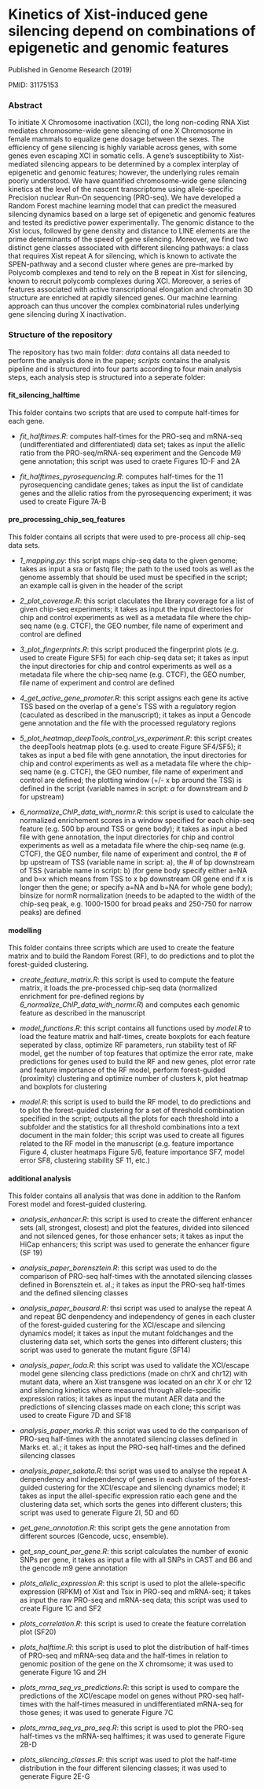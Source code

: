 # Kinetics of Xist-induced gene silencing depend on combinations of epigenetic and genomic features

Published in Genome Research (2019)

PMID: 31175153

### Abstract
To initiate X Chromosome inactivation (XCI), the long non-coding RNA Xist mediates chromosome-wide gene silencing of one X Chromosome in female mammals to equalize gene dosage between the sexes. The efficiency of gene silencing is highly variable across genes, with some genes even escaping XCI in somatic cells. A gene’s susceptibility to Xist-mediated silencing appears to be determined by a complex interplay of epigenetic and genomic features; however, the underlying rules remain poorly understood. We have quantified chromosome-wide gene silencing kinetics at the level of the nascent transcriptome using allele-specific Precision nuclear Run-On sequencing (PRO-seq). We have developed a Random Forest machine learning model that can predict the measured silencing dynamics based on a large set of epigenetic and genomic features and tested its predictive power experimentally. The genomic distance to the Xist locus, followed by gene density and distance to LINE elements are the prime determinants of the speed of gene silencing. Moreover, we find two distinct gene classes associated with different silencing pathways: a class that requires Xist repeat A for silencing, which is known to activate the SPEN-pathway and a second cluster where genes are pre-marked by Polycomb complexes and tend to rely on the B repeat in Xist for silencing, known to recruit polycomb complexes during XCI. Moreover, a series of features associated with active transcriptional elongation and chromatin 3D structure are enriched at rapidly silenced genes. Our machine learning approach can thus uncover the complex combinatorial rules underlying gene silencing during X inactivation.

### Structure of the repository
The repository has two main folder: *data* contains all data needed to perform the analysis done in the paper; *scripts* contains the analysis pipeline and is structured into four parts according to four main analysis steps, each analysis step is structured into a seperate folder:

#### fit_silencing_halftime
This folder contains two scripts that are used to compute half-times for each gene. 

- *fit_halftimes.R*: computes half-times for the PRO-seq and mRNA-seq (undifferentiated and differentiated) data set; takes as input the allelic ratio from the PRO-seq/mRNA-seq experiment and the Gencode M9 gene annotation; this script was used to craete Figures 1D-F and 2A

- *fit_halftimes_pyrosequencing.R*: computes half-times for the 11 pyrosequencing candidate genes; takes as input the list of candidate genes and the allelic ratios from the pyrosequencing experiment; it was used to create Figure 7A-B

#### pre_processing_chip_seq_features
This folder contains all scripts that were used to pre-process all chip-seq data sets.

- *1_mapping.py*: this script maps chip-seq data to the given genome; takes as input a sra or fastq file; the path to the used tools as well as the genome assembly that should be used must be specified in the script; an example call is given in the header of the script

- *2_plot_coverage.R*: this script claculates the library coverage for a list of given chip-seq experiments; it takes as input the input directories for chip and control experiments as well as a metadata file where the chip-seq name (e.g. CTCF), the GEO number, file name of experiment and control are defined 

- *3_plot_fingerprints.R*: this script produced the fingerprint plots (e.g. used to create Figure SF5) for each chip-seq data set; it takes as input the input directories for chip and control experiments as well as a metadata file where the chip-seq name (e.g. CTCF), the GEO number, file name of experiment and control are defined

- *4_get_active_gene_promoter.R*: this script assigns each gene its active TSS based on the overlap of a gene's TSS with a regulatory region (caculated as described in the manuscript); it takes as input a Gencode gene annotation and the file with the processed regulatory regions

- *5_plot_heatmap_deepTools_control_vs_experiment.R*: this script creates the deepTools heatmap plots (e.g. used to create Figure SF4/SF5); it takes as input a bed file with gene annotation, the input directories for chip and control experiments as well as a metadata file where the chip-seq name (e.g. CTCF), the GEO number, file name of experiment and control are defined; the plotting window (+/- x bp around the TSS) is defined in the script (variable names in script: *a* for downstream and *b* for upstream)

- *6_normalize_ChIP_data_with_normr.R*: this script is used to calculate the normalized enrichement scores in a window specified for each chip-seq feature (e.g. 500 bp around TSS or gene body); it takes as input a bed file with gene annotation, the input directories for chip and control experiments as well as a metadata file where the chip-seq name (e.g. CTCF), the GEO number, file name of experiment and control, the # of bp upstream of TSS (variable name in script: a), the # of bp downstream of TSS (variable name in script: b) (for gene body specify either a=NA and b=x which means from TSS to x bp downstream OR gene end if x is longer then the gene; or specify a=NA and b=NA for whole gene body); binsize for normR normalization (needs to be adapted to the width of the chip-seq peak, e.g. 1000-1500 for broad peaks and 250-750 for narrow peaks) are defined

#### modelling
This folder contains three scripts which are used to create the feature matrix and to build the Random Forest (RF), to do predictions and to plot the forest-guided clustering.

- *create_feature_matrix.R*: this script is used to compute the feature matrix, it loads the pre-processed chip-seq data (normalized enrichment for pre-defined regions by *6_normalize_ChIP_data_with_normr.R*) and computes each genomic feature as described in the manuscript

- *model_functions.R*: this script contains all functions used by *model.R* to load the feature matrix and half-times, create boxplots for each feature seperated by class, optimize RF parameters, run stability test of RF model, get the number of top features that optimize the error rate, make predictions for genes used to build the RF and new genes, plot error rate and feature importance of the RF model, perform forest-guided (proximity) clustering and optimize number of clusters k, plot heatmap and boxplots for clustering

- *model.R*: this script is used to build the RF model, to do predictions and to plot the forest-guided clustering for a set of threshold combination specified in the script; outputs all the plots for each threshold into a subfolder and the statistics for all threshold combinations into a text document in the main folder; this script was used to create all figures related to the RF model in the manuscript (e.g. feature importance Figure 4, cluster heatmaps Figure 5/6, feature importance SF7, model error SF8, clustering stability SF 11, etc.)


#### additional analysis
This folder contains all analysis that was done in addition to the Ranfom Forest model and forest-guided clustering.

- *analysis_enhancer.R*: this script is used to create the different enhancer sets (all, strongest, closest) and plot the features, divided into silenced and not silenced genes, for those enhancer sets; it takes as input the HiCap enhancers; this script was used to generate the enhancer figure (SF 19)

- *analysis_paper_borensztein.R*: this script was used to do the comparison of PRO-seq half-times with the annotated silencing classes defined in Borensztein et. al.; it takes as input the PRO-seq half-times and the defined silencing classes

- *analysis_paper_bousard.R*: thsi script was used to analyse the repeat A and repeat BC denpendency and independency of genes in each cluster of the forest-guided custering for the XCI/escape and silencing dynamics model; it takes as input the mutant foldchanges and the clustering data set, which sorts the genes into different clusters; this script was used to generate the mutant figure (SF14)

- *analysis_paper_loda.R*: this script was used to validate the XCI/escape model gene silencing class predictions (made on chrX and chr12) with mutant data, where an Xist transgene was located on an chr X or chr 12 and silencing kinetics where measured through allele-specific expression ratios; it takes as input the mutant AER data and the predictions of silencing classes made on each clone; this script was used to create Figure 7D and SF18

- *analysis_paper_marks.R*: this script was used to do the comparison of PRO-seq half-times with the annotated silencing classes defined in Marks et. al.; it takes as input the PRO-seq half-times and the defined silencing classes

- *analysis_paper_sakata.R*: thsi script was used to analyse the repeat A denpendency and independency of genes in each cluster of the forest-guided custering for the XCI/escape and silencing dynamics model; it takes as input the allel-specific expression ratio each gene and the clustering data set, which sorts the genes into different clusters; this script was used to generate Figure 2I, 5D and 6D

- *get_gene_annotation.R*: this script gets the gene annotation from different sources (Gencode, ucsc, ensemble).

- *get_snp_count_per_gene.R*: this script calculates the number of exonic SNPs per gene, it takes as input a file with all SNPs in CAST and B6 and the gencode m9 gene annotation

- *plots_allelic_expression.R*: this script is used to plot the allele-specific expression (RPKM) of Xist and Tsix in PRO-seq and mRNA-seq; it takes as input the raw PRO-seq and mRNA-seq data; this script was used to create Figure 1C and SF2

- *plots_correlation.R*: this script is used to create the feature correlation plot (SF20)

- *plots_halftime.R*: this script is used to plot the distribution of half-times of PRO-seq and mRNA-seq data and the half-times in relation to genomic position of the gene on the X chromsome; it was used to generate Figure 1G and 2H

- *plots_mrna_seq_vs_predictions.R*: this script is used to compare the predictions of the XCI/escape model on genes without PRO-seq half-times with the half-times measured in undifferentiated mRNA-seq for those genes; it was used to generate Figure 7C

- *plots_mrna_seq_vs_pro_seq.R*: this script is used to plot the PRO-seq half-times vs the mRNA-seq halftimes; it was used to generate Figure 2B-D

- *plots_silencing_classes.R*: this script was used to plot the half-time distribution in the four different silencing classes; it was used to generate Figure 2E-G



